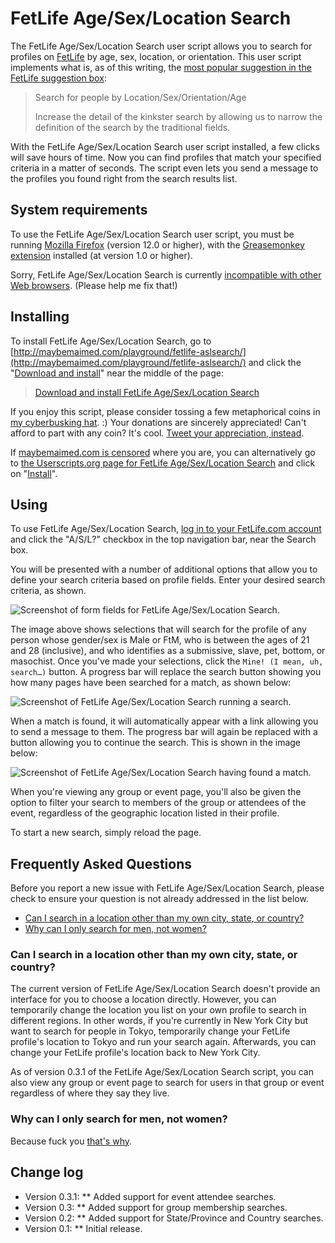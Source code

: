 # FetLife Age/Sex/Location Search

The FetLife Age/Sex/Location Search user script allows you to search for profiles on [FetLife](https://fetlife.com/) by age, sex, location, or orientation. This user script implements what is, as of this writing, the [most popular suggestion in the FetLife suggestion box](https://fetlife.com/improvements/78):

> Search for people by Location/Sex/Orientation/Age
>
> Increase the detail of the kinkster search by allowing us to narrow the definition of the search by the traditional fields.

With the FetLife Age/Sex/Location Search user script installed, a few clicks will save hours of time. Now you can find profiles that match your specified criteria in a matter of seconds. The script even lets you send a message to the profiles you found right from the search results list.

## System requirements

To use the FetLife Age/Sex/Location Search user script, you must be running [Mozilla Firefox](http://getfirefox.com/) (version 12.0 or higher), with the [Greasemonkey extension](https://addons.mozilla.org/en-US/firefox/addon/greasemonkey/) installed (at version 1.0 or higher).

Sorry, FetLife Age/Sex/Location Search is currently [incompatible with other Web browsers](https://github.com/meitar/fetlife-aslsearch/issues/1). (Please help me fix that!)

## Installing

To install FetLife Age/Sex/Location Search, go to [http://maybemaimed.com/playground/fetlife-aslsearch/](http://maybemaimed.com/playground/fetlife-aslsearch/) and click the "[Download and install](https://userscripts.org/scripts/source/146293.user.js)" near the middle of the page:

> [Download and install FetLife Age/Sex/Location Search](https://userscripts.org/scripts/source/146293.user.js)

If you enjoy this script, please consider tossing a few metaphorical coins in [my cyberbusking hat](http://maybemaimed.com/cyberbusking/). :) Your donations are sincerely appreciated! Can't afford to part with any coin? It's cool. [Tweet your appreciation, instead](https://twitter.com/intent/tweet?text=Ever%20wanted%20to%20search%20%23FetLife%20profiles%20by%20age%2Fsex%2Flocation%2Frole%3F%20Now%20we%20can%3A%20http%3A%2F%2Fmaybemaimed.com%2Fplayground%2Ffetlife-aslsearch%2F%20All%20thx%20to%20%40maymaym%3A%20http%3A%2F%2Fmaybemaimed.com%2Fcyberbusking%2F).

If [maybemaimed.com is censored](http://maybemaimed.com/where-im-censored/) where you are, you can alternatively go to [the Userscripts.org page for FetLife Age/Sex/Location Search](https://userscripts.org/scripts/show/146293) and click on "[Install](http://userscripts.org/scripts/source/146293.user.js)".

## Using

To use FetLife Age/Sex/Location Search, [log in to your FetLife.com account](https://fetlife.com/login) and click the "A/S/L?" checkbox in the top navigation bar, near the Search box.

You will be presented with a number of additional options that allow you to define your search criteria based on profile fields. Enter your desired search criteria, as shown.

![Screenshot of form fields for FetLife Age/Sex/Location Search.](http://i.imgur.com/k6YEm.png)

The image above shows selections that will search for the profile of any person whose gender/sex is Male or FtM, who is between the ages of 21 and 28 (inclusive), and who identifies as a submissive, slave, pet,  bottom, or masochist. Once you've made your selections, click the `Mine! (I mean, uh, search…)` button. A progress bar will replace the search button showing you how many pages have been searched for a match, as shown below:

![Screenshot of FetLife Age/Sex/Location Search running a search.](http://i.imgur.com/zRBnN.png)

When a match is found, it will automatically appear with a link allowing you to send a message to them. The progress bar will again be replaced with a button allowing you to continue the search. This is shown in the image below:

![Screenshot of FetLife Age/Sex/Location Search having found a match.](http://i.imgur.com/0p66t.png)

When you're viewing any group or event page, you'll also be given the option to filter your search to members of the group or attendees of the event, regardless of the geographic location listed in their profile.

To start a new search, simply reload the page.

## Frequently Asked Questions

Before you report a new issue with FetLife Age/Sex/Location Search, please check to ensure your question is not already addressed in the list below.

* [Can I search in a location other than my own city, state, or country?](#can-i-search-in-a-location-other-than-my-own-city-state-or-country)
* [Why can I only search for men, not women?](#why-can-i-only-search-for-men-not-women)

### Can I search in a location other than my own city, state, or country?

The current version of FetLife Age/Sex/Location Search doesn't provide an interface for you to choose a location directly. However, you can temporarily change the location you list on your own profile to search in different regions. In other words, if you're currently in New York City but want to search for people in Tokyo, temporarily change your FetLife profile's location to Tokyo and run your search again. Afterwards, you can change your FetLife profile's location back to New York City.

As of version 0.3.1 of the FetLife Age/Sex/Location Search script, you can also view any group or event page to search for users in that group or event regardless of where they say they live.

### Why can I only search for men, not women?

Because fuck you [that's why](http://www.notjustbitchy.com/?p=496).

## Change log

* Version 0.3.1:
** Added support for event attendee searches.
* Version 0.3:
** Added support for group membership searches.
* Version 0.2:
** Added support for State/Province and Country searches.
* Version 0.1:
** Initial release.
